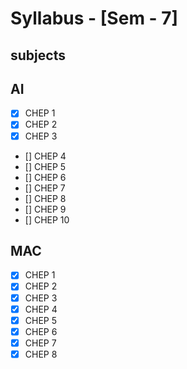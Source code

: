 # Syllabus - [Sem - 7]

## subjects

## AI
- [x] CHEP 1 
- [x] CHEP 2 
- [x] CHEP 3 
- [] CHEP 4 
- [] CHEP 5 
- [] CHEP 6 
- [] CHEP 7 
- [] CHEP 8 
- [] CHEP 9 
- [] CHEP 10 

## MAC
- [x] CHEP 1
- [x] CHEP 2
- [x] CHEP 3
- [x] CHEP 4
- [x] CHEP 5
- [x] CHEP 6
- [x] CHEP 7
- [x] CHEP 8
